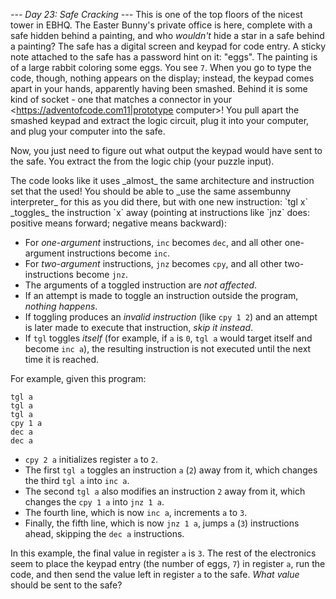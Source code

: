 *--- Day 23: Safe Cracking ---*
This is one of the top floors of the nicest tower in EBHQ. The Easter Bunny's private office is here, complete with a safe hidden behind a painting, and who _wouldn't_ hide a star in a safe behind a painting?
The safe has a digital screen and keypad for code entry. A sticky note attached to the safe has a password hint on it: "eggs". The painting is of a large rabbit coloring some eggs. You see `7`.
When you go to type the code, though, nothing appears on the display; instead, the keypad comes apart in your hands, apparently having been smashed. Behind it is some kind of socket - one that matches a connector in your <https://adventofcode.com11|prototype computer>! You pull apart the smashed keypad and extract the logic circuit, plug it into your computer, and plug your computer into the safe.
<p/>Now, you just need to figure out what output the keypad would have sent to the safe. You extract the <https://adventofcode.com12|assembunny code> from the logic chip (your puzzle input).<p/>
The code looks like it uses _almost_ the same architecture and instruction set that the <https://adventofcode.com12|monorail computer> used! You should be able to _use the same assembunny interpreter_ for this as you did there, but with one new instruction:
`tgl x` _toggles_ the instruction `x` away (pointing at instructions like `jnz` does: positive means forward; negative means backward):

- For _one-argument_ instructions, `inc` becomes `dec`, and all other one-argument instructions become `inc`.
- For _two-argument_ instructions, `jnz` becomes `cpy`, and all other two-instructions become `jnz`.
- The arguments of a toggled instruction are _not affected_.
- If an attempt is made to toggle an instruction outside the program, _nothing happens_.
- If toggling produces an _invalid instruction_ (like `cpy 1 2`) and an attempt is later made to execute that instruction, _skip it instead_.
- If `tgl` toggles _itself_ (for example, if `a` is `0`, `tgl a` would target itself and become `inc a`), the resulting instruction is not executed until the next time it is reached.

For example, given this program:
```cpy 2 a
tgl a
tgl a
tgl a
cpy 1 a
dec a
dec a
```

- `cpy 2 a` initializes register `a` to `2`.
- The first `tgl a` toggles an instruction `a` (`2`) away from it, which changes the third `tgl a` into `inc a`.
- The second `tgl a` also modifies an instruction `2` away from it, which changes the `cpy 1 a` into `jnz 1 a`.
- The fourth line, which is now `inc a`, increments `a` to `3`.
- Finally, the fifth line, which is now `jnz 1 a`, jumps `a` (`3`) instructions ahead, skipping the `dec a` instructions.

In this example, the final value in register `a` is `3`.
The rest of the electronics seem to place the keypad entry (the number of eggs, `7`) in register `a`, run the code, and then send the value left in register `a` to the safe.
_What value_ should be sent to the safe?

